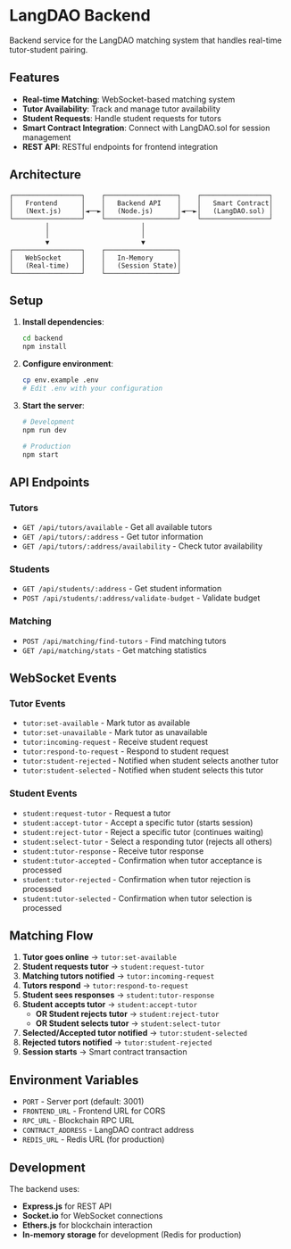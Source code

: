 # LangDAO Backend

Backend service for the LangDAO matching system that handles real-time tutor-student pairing.

## Features

- **Real-time Matching**: WebSocket-based matching system
- **Tutor Availability**: Track and manage tutor availability
- **Student Requests**: Handle student requests for tutors
- **Smart Contract Integration**: Connect with LangDAO.sol for session management
- **REST API**: RESTful endpoints for frontend integration

## Architecture

```
┌─────────────────┐    ┌──────────────────┐    ┌─────────────────┐
│   Frontend      │    │   Backend API    │    │   Smart Contract│
│   (Next.js)     │◄──►│   (Node.js)      │◄──►│   (LangDAO.sol) │
└─────────────────┘    └──────────────────┘    └─────────────────┘
         │                       │
         │                       │
         ▼                       ▼
┌─────────────────┐    ┌──────────────────┐
│   WebSocket     │    │   In-Memory      │
│   (Real-time)   │    │   (Session State)│
└─────────────────┘    └──────────────────┘
```

## Setup

1. **Install dependencies**:

   ```bash
   cd backend
   npm install
   ```

2. **Configure environment**:

   ```bash
   cp env.example .env
   # Edit .env with your configuration
   ```

3. **Start the server**:

   ```bash
   # Development
   npm run dev

   # Production
   npm start
   ```

## API Endpoints

### Tutors

- `GET /api/tutors/available` - Get all available tutors
- `GET /api/tutors/:address` - Get tutor information
- `GET /api/tutors/:address/availability` - Check tutor availability

### Students

- `GET /api/students/:address` - Get student information
- `POST /api/students/:address/validate-budget` - Validate budget

### Matching

- `POST /api/matching/find-tutors` - Find matching tutors
- `GET /api/matching/stats` - Get matching statistics

## WebSocket Events

### Tutor Events

- `tutor:set-available` - Mark tutor as available
- `tutor:set-unavailable` - Mark tutor as unavailable
- `tutor:incoming-request` - Receive student request
- `tutor:respond-to-request` - Respond to student request
- `tutor:student-rejected` - Notified when student selects another tutor
- `tutor:student-selected` - Notified when student selects this tutor

### Student Events

- `student:request-tutor` - Request a tutor
- `student:accept-tutor` - Accept a specific tutor (starts session)
- `student:reject-tutor` - Reject a specific tutor (continues waiting)
- `student:select-tutor` - Select a responding tutor (rejects all others)
- `student:tutor-response` - Receive tutor response
- `student:tutor-accepted` - Confirmation when tutor acceptance is processed
- `student:tutor-rejected` - Confirmation when tutor rejection is processed
- `student:tutor-selected` - Confirmation when tutor selection is processed

## Matching Flow

1. **Tutor goes online** → `tutor:set-available`
2. **Student requests tutor** → `student:request-tutor`
3. **Matching tutors notified** → `tutor:incoming-request`
4. **Tutors respond** → `tutor:respond-to-request`
5. **Student sees responses** → `student:tutor-response`
6. **Student accepts tutor** → `student:accept-tutor`
   - **OR Student rejects tutor** → `student:reject-tutor`
   - **OR Student selects tutor** → `student:select-tutor`
7. **Selected/Accepted tutor notified** → `tutor:student-selected`
8. **Rejected tutors notified** → `tutor:student-rejected`
9. **Session starts** → Smart contract transaction

## Environment Variables

- `PORT` - Server port (default: 3001)
- `FRONTEND_URL` - Frontend URL for CORS
- `RPC_URL` - Blockchain RPC URL
- `CONTRACT_ADDRESS` - LangDAO contract address
- `REDIS_URL` - Redis URL (for production)

## Development

The backend uses:

- **Express.js** for REST API
- **Socket.io** for WebSocket connections
- **Ethers.js** for blockchain interaction
- **In-memory storage** for development (Redis for production)
